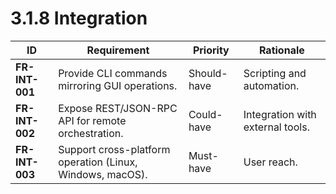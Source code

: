 # 3.1.8 Integration

| ID             | Requirement                                               | Priority    | Rationale                        |
|----------------|-----------------------------------------------------------|-------------|----------------------------------|
| <a id="frInt001">**FR-INT-001**</a> | Provide CLI commands mirroring GUI operations.            | Should-have | Scripting and automation.        |
| <a id="frInt002">**FR-INT-002**</a> | Expose REST/JSON-RPC API for remote orchestration.        | Could-have  | Integration with external tools. |
| <a id="frInt003">**FR-INT-003**</a> | Support cross-platform operation (Linux, Windows, macOS). | Must-have   | User reach.                      |